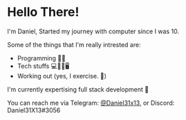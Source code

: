 # Hello There!
I'm Daniel, Started my journey with computer since I was 10.

Some of the things that I'm really intrested are:
- Programming 👨‍💻 
- Tech stuffs 💻📡📱🖥 
- Working out (yes, I exercise. 🦾)

I'm currently expertising full stack development 🚀

You can reach me via Telegram: [@Daniel31x13](https://t.me/Daniel31X13), or Discord: Daniel31X13#3056

